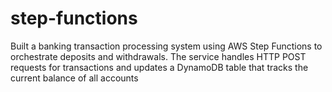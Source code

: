 # step-functions
Built a banking transaction processing system using AWS Step Functions to orchestrate deposits and withdrawals. The service handles HTTP POST requests for transactions and updates a DynamoDB table that tracks the current balance of all accounts
